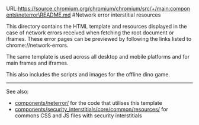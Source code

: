 URL:https://source.chromium.org/chromium/chromium/src/+/main:components\neterror\README.md
#Network error interstitial resources

This directory contains the HTML template and resources displayed in the case of
network errors received when fetching the root document or iframes. These error
pages can be previewed by following the links listed to chrome://network-errors.

The same template is used across all desktop and mobile platforms and for main
frames and iframes.

This also includes the scripts and images for the offline dino game.

---
See also:
- [components/neterror/](components/neterror/) for the code that utilises this template
- [components/security_interstitials/core/common/resources/](components/security_interstitials/core/common/resources/) for commons CSS and JS files with security interstitials

